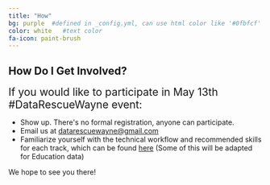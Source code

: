 ```yaml
---
title: "How"
bg: purple  #defined in _config.yml, can use html color like '#0fbfcf'
color: white   #text color
fa-icon: paint-brush
---
```


## How Do I Get Involved?

<span style="font-size:1.5em;">If you would like to participate in May 13th #DataRescueWayne event:

- Show up. There's no formal registration, anyone can participate.
- Email us at [datarescuewayne@gmail.com](mailto:datarescuewayne@gmail.com)
- Familiarize yourself with the technical workflow and recommended skills for each track, which can be found [here](https://datarefuge.github.io/workflow/) (Some of this will be adapted for Education data)

We hope to see you there!</span>
